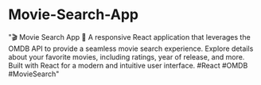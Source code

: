 # Movie-Search-App
"🎬 Movie Search App 🍿  A responsive React application that leverages the OMDB API to provide a seamless movie search experience. Explore details about your favorite movies, including ratings, year of release, and more. Built with React for a modern and intuitive user interface. #React #OMDB #MovieSearch"
